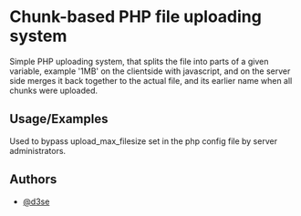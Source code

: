
# Chunk-based PHP file uploading system

Simple PHP uploading system, that splits the file into parts of a given variable, example '1MB' on the clientside with javascript, and on the server side merges it back together to the actual file, and its earlier name when all chunks were uploaded.




## Usage/Examples

Used to bypass upload_max_filesize set in the php config file by server administrators.


## Authors

- [@d3se](https://www.github.com/d3se)

